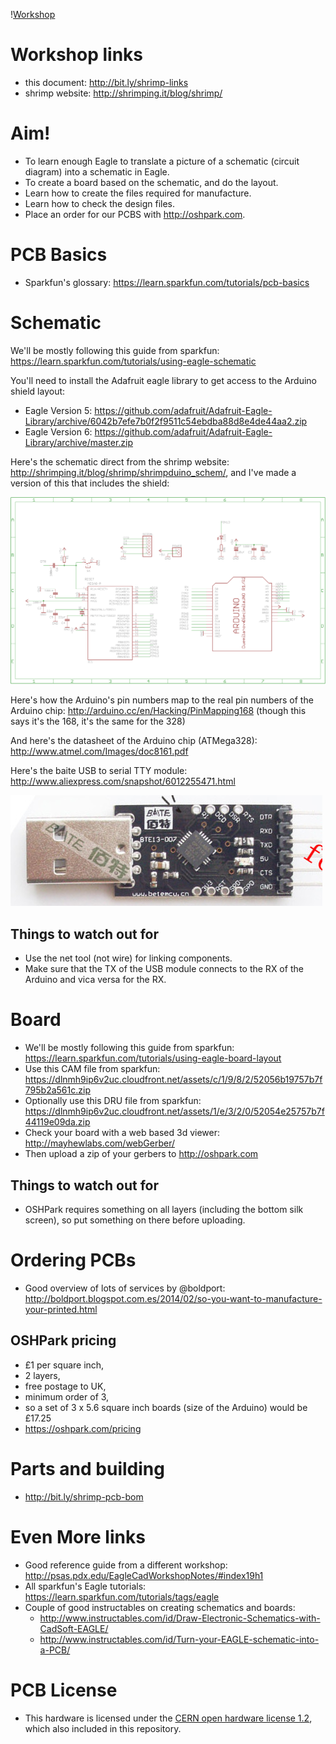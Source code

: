 \![Workshop](header.jpg)

# Workshop links

* this document: http://bit.ly/shrimp-links
* shrimp website: http://shrimping.it/blog/shrimp/

# Aim!

* To learn enough Eagle to translate a picture of a schematic (circuit diagram) into a schematic in Eagle.
* To create a board based on the schematic, and do the layout.
* Learn how to create the files required for manufacture.
* Learn how to check the design files.
* Place an order for our PCBS with http://oshpark.com.

# PCB Basics

* Sparkfun's glossary: https://learn.sparkfun.com/tutorials/pcb-basics

# Schematic

We'll be mostly following this guide from sparkfun: https://learn.sparkfun.com/tutorials/using-eagle-schematic

You'll need to install the Adafruit eagle library to get access to the Arduino shield layout:

* Eagle Version 5: https://github.com/adafruit/Adafruit-Eagle-Library/archive/6042b7efe7b0f2f9511c54ebdba88d8e4de44aa2.zip
* Eagle Version 6: https://github.com/adafruit/Adafruit-Eagle-Library/archive/master.zip

Here's the schematic direct from the shrimp website: http://shrimping.it/blog/shrimp/shrimpduino_schem/, and I've made a version of this that includes the shield:

![schematic](schematic.png)

Here's how the Arduino's pin numbers map to the real pin numbers of the Arduino chip: http://arduino.cc/en/Hacking/PinMapping168 (though this says it's the 168, it's the same for the 328)

And here's the datasheet of the Arduino chip (ATMega328): http://www.atmel.com/Images/doc8161.pdf

Here's the baite USB to serial TTY module: http://www.aliexpress.com/snapshot/6012255471.html

![baite](baite.jpg)

## Things to watch out for

* Use the net tool (not wire) for linking components.
* Make sure that the TX of the USB module connects to the RX of the Arduino and vica versa for the RX.


# Board

* We'll be mostly following this guide from sparkfun: https://learn.sparkfun.com/tutorials/using-eagle-board-layout
* Use this CAM file from sparkfun: https://dlnmh9ip6v2uc.cloudfront.net/assets/c/1/9/8/2/52056b19757b7f795b2a561c.zip
* Optionally use this DRU file from sparkfun: https://dlnmh9ip6v2uc.cloudfront.net/assets/1/e/3/2/0/52054e25757b7f44119e09da.zip
* Check your board with a web based 3d viewer: http://mayhewlabs.com/webGerber/ 
* Then upload a zip of your gerbers to http://oshpark.com

## Things to watch out for

* OSHPark requires something on all layers (including the bottom silk screen), so put something on there before uploading.

# Ordering PCBs

* Good overview of lots of services by @boldport: http://boldport.blogspot.com.es/2014/02/so-you-want-to-manufacture-your-printed.html

## OSHPark pricing

* £1 per square inch,
* 2 layers,
* free postage to UK,
* minimum order of 3,
* so a set of 3 x 5.6 square inch boards (size of the Arduino) would be £17.25
* https://oshpark.com/pricing


# Parts and building

* http://bit.ly/shrimp-pcb-bom

# Even More links

* Good reference guide from a different workshop: http://psas.pdx.edu/EagleCadWorkshopNotes/#index19h1
* All sparkfun's Eagle tutorials: https://learn.sparkfun.com/tutorials/tags/eagle
* Couple of good instructables on creating schematics and boards:
    * http://www.instructables.com/id/Draw-Electronic-Schematics-with-CadSoft-EAGLE/
    * http://www.instructables.com/id/Turn-your-EAGLE-schematic-into-a-PCB/

# PCB License
* This hardware is licensed under the [CERN open hardware license 1.2](http://www.ohwr.org/attachments/2388/cern_ohl_v_1_2.txt), which also included in this repository.
